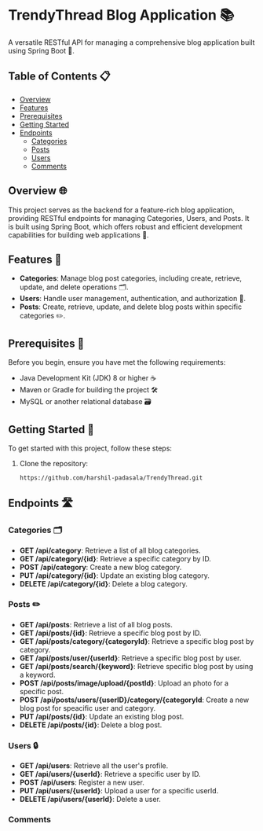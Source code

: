 # TrendyThread Blog Application 📚

A versatile RESTful API for managing a comprehensive blog application built using Spring Boot 🌱.

## Table of Contents 📋

- [Overview](#overview)
- [Features](#features)
- [Prerequisites](#prerequisites)
- [Getting Started](#getting-started)
- [Endpoints](#endpoints)
  - [Categories](#categories)
  - [Posts](#posts)
  - [Users](#users)
  - [Comments](#comments)

## Overview 🌐

This project serves as the backend for a feature-rich blog application, providing RESTful endpoints for managing Categories, Users, and Posts. It is built using Spring Boot, which offers robust and efficient development capabilities for building web applications 🚀.

## Features 🌟

- **Categories**: Manage blog post categories, including create, retrieve, update, and delete operations 🗂️.
- **Users**: Handle user management, authentication, and authorization 🔐.
- **Posts**: Create, retrieve, update, and delete blog posts within specific categories ✏️.

## Prerequisites 📝

Before you begin, ensure you have met the following requirements:

- Java Development Kit (JDK) 8 or higher ☕
- Maven or Gradle for building the project 🛠️
- MySQL or another relational database 🗃️

## Getting Started 🚀

To get started with this project, follow these steps:

1. Clone the repository:

   ```bash
   https://github.com/harshil-padasala/TrendyThread.git


## Endpoints 🛣️

### Categories 🗂️

- **GET /api/category**: Retrieve a list of all blog categories.
- **GET /api/category/{id}**: Retrieve a specific category by ID.
- **POST /api/category**: Create a new blog category.
- **PUT /api/category/{id}**: Update an existing blog category.
- **DELETE /api/category/{id}**: Delete a blog category.

### Posts ✏️

- **GET /api/posts**: Retrieve a list of all blog posts.
- **GET /api/posts/{id}**: Retrieve a specific blog post by ID.
- **GET /api/posts/category/{categoryId}**: Retrieve a specific blog post by category.
- **GET /api/posts/user/{userId}**: Retrieve a specific blog post by user.
- **GET /api/posts/search/{keyword}**: Retrieve specific blog post by using a keyword.
- **POST /api/posts/image/upload/{postId}**: Upload an photo for a specific post.
- **POST /api/posts/users/{userID}/category/{categoryId**: Create a new blog post for speacific user and category.
- **PUT /api/posts/{id}**: Update an existing blog post.
- **DELETE /api/posts/{id}**: Delete a blog post.

### Users 🔒

- **GET /api/users**: Retrieve all the user's profile.
- **GET /api/users/{userId}**: Retrieve a specific user by ID.
- **POST /api/users**: Register a new user.
- **PUT /api/users/{userId}**: Upload a user for a specific userId.
- **DELETE /api/users/{userId}**: Delete a user.

### Comments 
